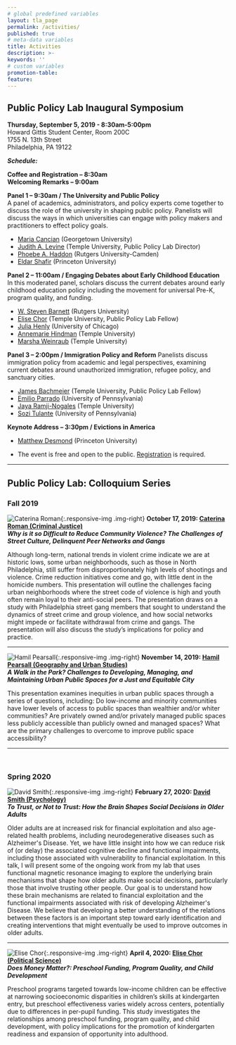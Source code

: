 ```yaml
---
# global predefined variables
layout: tla_page
permalink: /activities/
published: true
# meta-data variables
title: Activities
description: >-
keywords: ''
# custom variables
promotion-table: 
feature: 
---
```

## Public Policy Lab Inaugural Symposium
**Thursday, September 5, 2019 - 8:30am-5:00pm**<br>
Howard Gittis Student Center, Room 200C<br>
1755 N. 13th Street<br>
Philadelphia, PA 19122<br>

**_Schedule:_**<br>

**Coffee and Registration – 8:30am**<br>
**Welcoming Remarks – 9:00am**<br>

**Panel 1 – 9:30am / The University and Public Policy**<br>
A panel of academics, administrators, and policy experts come together to discuss the role of the university in shaping public policy. Panelists will discuss the ways in which universities can engage with policy makers and practitioners to effect policy goals.

- [Maria Cancian](https://gufaculty360.georgetown.edu/s/contact/0031Q00001wxa5XQAQ/maria-cancian) (Georgetown University)<br>
- [Judith A. Levine](https://liberalarts.temple.edu/academics/faculty/levine-judith) (Temple University, Public Policy Lab Director)<br>
- [Phoebe A. Haddon](https://www.camden.rutgers.edu/about/biography-chancellor-phoebe-haddon) (Rutgers University-Camden)<br>
- [Eldar Shafir](https://wws.princeton.edu/faculty-research/faculty/shafir) (Princeton University)<br>

**Panel 2 – 11:00am / Engaging Debates about Early Childhood Education**<br>
In this moderated panel, scholars discuss the current debates around early childhood education policy including the movement for universal Pre-K, program quality, and funding.

- [W. Steven Barnett](https://gse.rutgers.edu/steven_barnett) (Rutgers University)<br>
- [Elise Chor](https://liberalarts.temple.edu/academics/faculty/chor-elise) (Temple University, Public Policy Lab Fellow)<br>
- [Julia Henly](https://ssa.uchicago.edu/ssascholars/j-henly) (University of Chicago)<br>
- [Annemarie Hindman](https://education.temple.edu/about/faculty-staff/annemarie-h-hindman-ahindman) (Temple University)<br>
- [Marsha Weinraub](https://liberalarts.temple.edu/academics/faculty/weinraub-marsha) (Temple University)<br>

**Panel 3 – 2:00pm / Immigration Policy and Reform**
Panelists discuss immigration policy from academic and legal perspectives, examining current debates around unauthorized immigration, refugee policy, and sanctuary cities.

- [James Bachmeier](https://liberalarts.temple.edu/academics/faculty/bachmeier-james) (Temple University, Public Policy Lab Fellow)<br>
- [Emilio Parrado](https://sociology.sas.upenn.edu/eparrado) (University of Pennsylvania)<br>
- [Jaya Ramji-Nogales](https://www.law.temple.edu/contact/jaya-ramji-nogales/) (Temple University)<br>
- [Sozi Tulante](https://www.law.upenn.edu/live/profiles/1322-sozi-tulante) (University of Pennsylvania)<br>

**Keynote Address – 3:30pm / Evictions in America**
- [Matthew Desmond](https://sociology.princeton.edu/people/matthew-desmond) (Princeton University)<br>

- The event is free and open to the public. [Registration](https://events.temple.edu/public-policy-lab-inaugural-symposium) is required.

___

## Public Policy Lab: Colloquium Series

### Fall 2019


![Caterina Roman]({{site.baseurl}}/media/resizedcaterinaroman.jpg){:.responsive-img .img-right}
**October 17, 2019: [Caterina Roman (Criminal Justice)](https://liberalarts.temple.edu/academics/faculty/roman-caterina)**<br>
**_Why is it so Difficult to Reduce Community Violence?  The Challenges of Street Culture, Delinquent Peer Networks and Gangs_**<br>

Although long-term, national trends in violent crime indicate we are at historic lows, some urban neighborhoods, such as those in North Philadelphia, still suffer from disproportionately high levels of shootings and violence. Crime reduction initiatives come and go, with little dent in the homicide numbers. This presentation will outline the challenges facing urban neighborhoods where the street code of violence is high and youth often remain loyal to their anti-social peers. The presentation draws on a study with Philadelphia street gang members that sought to understand the dynamics of street crime and group violence, and how social networks might impede or facilitate withdrawal from crime and gangs. The presentation will also discuss the study’s implications for policy and practice.

___

![Hamil Pearsall]({{site.baseurl}}/media/resizedhamilpearsall.jpg){:.responsive-img .img-right}
**November 14, 2019: [Hamil Pearsall (Geography and Urban Studies)](https://liberalarts.temple.edu/academics/faculty/pearsall-hamil)**<br>
**_A Walk in the Park? Challenges to Developing, Managing, and Maintaining Urban Public Spaces for a Just and Equitable City_**<br>

This presentation examines inequities in urban public spaces through a series of questions, including: Do low-income and minority communities have lower levels of access to public spaces than wealthier and/or whiter communities? Are privately owned and/or privately managed public spaces less publicly accessible than publicly owned and managed spaces? What are the primary challenges to overcome to improve public space accessibility?

___
 
### Spring 2020


![David Smith]({{site.baseurl}}/media/resizeddavidsmith.jpg){:.responsive-img .img-right}
**February 27, 2020: [David Smith (Psychology)](https://liberalarts.temple.edu/academics/faculty/smith-david-v)**<br>
**_To Trust, or Not to Trust: How the Brain Shapes Social Decisions in Older Adults_**<br>

Older adults are at increased risk for financial exploitation and also age-related health problems, including neurodegenerative diseases such as Alzheimer's Disease. Yet, we have little insight into how we can reduce risk of (or delay) the associated cognitive decline and functional impairments, including those associated with vulnerability to financial exploitation. In this talk, I will present some of the ongoing work from my lab that uses functional magnetic resonance imaging to explore the underlying brain mechanisms that shape how older adults make social decisions, particularly those that involve trusting other people. Our goal is to understand how these brain mechanisms are related to financial exploitation and the functional impairments associated with risk of developing Alzheimer's Disease. We believe that developing a better understanding of the relations between these factors is an important step toward early identification and creating interventions that might eventually be used to improve outcomes in older adults.

___

![Elise Chor]({{site.baseurl}}/media/resizedchor.jpg){:.responsive-img .img-right}
**April 4, 2020: [Elise Chor (Political Science)](https://liberalarts.temple.edu/academics/faculty/chor-elise)**<br>
**_Does Money Matter?: Preschool Funding, Program Quality, and Child Development_**<br>

Preschool programs targeted towards low-income children can be effective at narrowing socioeconomic disparities in children’s skills at kindergarten entry, but preschool effectiveness varies widely across centers, potentially due to differences in per-pupil funding. This study investigates the relationships among preschool funding, program quality, and child development, with policy implications for the promotion of kindergarten readiness and expansion of opportunity into adulthood.
